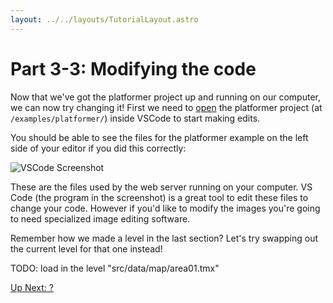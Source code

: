 ```yaml
---
layout: ../../layouts/TutorialLayout.astro
---
```

# Part 3-3: Modifying the code
Now that we've got the platformer project up and running on our computer, we can now try changing it! First we need to [open](https://code.visualstudio.com/docs/editor/workspaces) the platformer project (at `/examples/platformer/`) inside VSCode to start making edits.

You should be able to see the files for the platformer example on the left side of your editor if you did this correctly:

<img alt="VSCode Screenshot" class="large" src="/img/tutorial/VSCode-platformer-files.webp"/>

These are the files used by the web server running on your computer. VS Code (the program in the screenshot) is a great tool to edit these files to change your code. However if you'd like to modify the images you're going to need specialized image editing software.

Remember how we made a level in the last section? Let's try swapping out the current level for that one instead!

TODO: load in the level "src/data/map/area01.tmx"

<a href="/tutorial/" class="next">Up Next: ?</a>